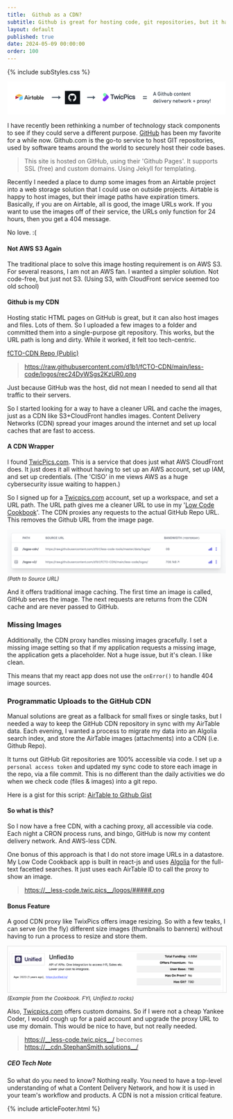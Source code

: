 ```yaml
---
title:  Github as a CDN?
subtitle: Github is great for hosting code, git repositories, but it has other superpowers that often get overlooked.
layout: default
published: true
date: 2024-05-09 00:00:00
order: 100
---
```


{% include subStyles.css %}

<img src="/assets/page/github-cdn-banner-3.png" class="img-fluid">

I have recently been rethinking a number of technology stack components to see if they could
serve a different purpose. [GitHub](https://github.com) has been my favorite for a while now. Github.com is the go-to
service to host GIT repositories, used by software teams around the world to securely host
their code bases.

> This site is hosted on GitHub, using their 'Github Pages'. It supports SSL (free) and custom domains.
Using Jekyll for templating.

Recently I needed a place to dump some images from an Airtable project into a web storage solution
that I could use on outside projects. Airtable is happy to host images, but their image paths have
expiration timers. Basically, if you are on Airtable, all is good, the image URLs work. If you want
to use the images off of their service, the URLs only function for 24 hours, then you get a 404 message.

No love. :(

#### Not AWS S3 Again

The traditional place to solve this image hosting requirement is on AWS S3. For several reasons,
I am not an AWS fan. I wanted a simpler solution. Not code-free, but just not S3. (Using S3, with
CloudFront service seemed too old school)

#### Github is my CDN

Hosting static HTML pages on GitHub is great, but it can also host images and files. Lots of them. So I uploaded
a few images to a folder and committed them into a single-purpose git repository. This works, but the URL path
is long and dirty. While it worked, it felt too tech-centric.

[fCTO-CDN Repo (Public)](https://github.com/d1b1/fCTO-CDN)

> https://raw.githubusercontent.com/d1b1/fCTO-CDN/main/less-code/logos/rec24DyWSgs2KzUR0.png

Just because GitHub was the host, did not mean I needed to send all that traffic to their servers.

So I started looking for a way to have a cleaner URL and cache the images, just as a CDN like S3+CloudFront
handles images. Content Delivery Networks (CDN) spread your images around the internet and set up local caches
that are fast to access.

#### A CDN Wrapper
I found [TwicPics.com](https://twicpics.com). This is a service that does just what AWS CloudFront does. It
just does it all without having to set up an AWS account, set up IAM, and set up credentials. (The 'CISO' in me views AWS
as a huge cybersecurity issue waiting to happen.)

So I signed up for a [Twicpics.com](https://twicpics.com) account, set up a workspace, and set a URL path. The URL
path gives me a cleaner URL to use in my '[Low Code Cookbook](https://low-code.stephansmith.solutions)'. The
CDN proxies any requests to the actual GitHub Repo URL. This removes the Github URL from the image page.

<img src="/assets/page/twicpics-setup.png" class="img-thumbnail shadow-lg">
<i style="font-size: 12px;">(Path to Source URL)</i>

And it offers traditional image caching. The first time an image is called, GitHub serves the image. The next
requests are returns from the CDN cache and are never passed to GitHub.

### Missing Images
Additionally, the CDN proxy handles missing images gracefully. I set a missing image setting so that if my
application requests a missing image, the application gets a placeholder. Not a huge issue, but it's clean.
I like clean.

This means that my react app does not use the `onError()` to handle 404 image sources.

### Programmatic Uploads to the GitHub CDN
Manual solutions are great as a fallback for small fixes or single tasks, but I needed a way to keep the GitHub
CDN repository in sync with my AirTable data. Each evening, I wanted a process to migrate my data into an Algolia
search index, and store the AirTable images (attachments) into a CDN (i.e. Github Repo).

It turns out GitHub Git repositories are 100% accessible via code. I set up a `personal access token` and updated my
sync code to store each image in the repo, via a file commit. This is no different than the daily activities
we do when we check code (files & images) into a git repo.

Here is a gist for this script: [AirTable to Github Gist](https://gist.github.com/d1b1/8953c455e4934efea9d04119be9da8fe)

#### So what is this?
So I now have a free CDN, with a caching proxy, all accessible via code. Each night a CRON process runs, and bingo,
GitHub is now my content delivery network. And AWS-less CDN.

One bonus of this approach is that I do not store image URLs in a datastore. My Low Code Cookback app is
built in react-js and uses [Algolia](https://algolia.com) for the full-text facetted searches. It just uses each AirTable
ID to call the proxy to show an image.

> https://__less-code.twic.pics__/logos/#####.png

#### Bonus Feature
A good CDN proxy like TwixPics offers image resizing. So with a few teaks, I can serve (on the fly) different
size images (thumbnails to banners) without having to run a process to resize and store them.

<img src="/assets/page/cnd-html-example.png" class="img-fluid shadow-lg" style="border:1px solid #DFDFDF;">
<i style="font-size: 12px;">(Example from the Cookbook. FYI, Unified.to rocks)</i>

Also, [Twicpics.com](https://www.twicpics.com/) offers custom domains. So if I were not a cheap Yankee Coder, I would
cough up for a paid account and upgrade the proxy URL to use my domain. This would be nice to have, but not really needed.

> https://__less-code.twic.pics__/ becomes https://__cdn.StephanSmith.solutions__/

<div class="mt-5 tech-note">
    <h5>
        CEO Tech Note
    </h5>
    <p>
        So what do you need to know? Nothing really. You need to have a top-level understanding of what a Content Delivery Network, and how it is used in your team's workflow and products. A CDN is not a mission critical feature.
        <!-- You might want to read the <a href="/ceo_technology_primer">Non-Technical Founder Primer</a> -->
    </p>
</div>

{% include articleFooter.html %}

